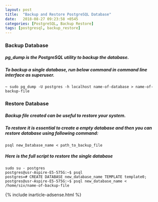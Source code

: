 ```yaml
---
layout: post
title:  "Backup and Restore PostgreSQL Database"
date:   2018-08-27 09:23:58 +0545
categories: [PostgreSQL, Backup Restore]
tags: [postgresql, backup_restore]
---
```


### Backup Database
##### pg_dump is the PostgreSQL utility to backup the database.

##### To backup a single database, run below command in command line interface as superuser.

```
~ sudo pg_dump -U postgres -h localhost name-of-database > name-of-backup-file
```

### Restore Database

##### Backup file created can be useful to restore your system.
##### To restore it is essential to create a empty database and then you can restore database using following command:
```
psql new_Database_name < path_to_backup_file
```

##### Here is the full script to restore the single database

```
sudo su - postgres
postgres@usr-Aspire-E5-575G:~$ psql
postgres=# CREATE DATABASE new_database_name TEMPLATE template0;
postgres@usr-Aspire-E5-575G:~$ psql new_database_name < /home/siv/name-of-backup-file
```

{% include inarticle-adsense.html %}